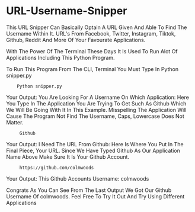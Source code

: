 # URL-Username-Snipper
This URL Snipper Can Basically Optain A URL Given And Able To Find The Username Within It. URL's From Facebook, Twitter, Instagram, Tiktok, Github, Reddit And More Of Your Favourate Applications.

With The Power Of The Terminal These Days It Is Used To Run Alot Of Applications Including This Python Program. 


To Run This Program From The CLI, Terminal You Must Type In Python snipper.py


        Python snipper.py


Your Output:
You Are Looking For A Username On Which Application: 
Here You Type In The Application You Are Trying To Get Such As Github Which We Will Be Going With It In This Example. Misspelling The Application Will Cause The Program Not Find The Username, Caps, Lowercase Does Not Matter.

 
         Github


Your Output:
I Need The URL From Github:
Here Is Where You Put In The Final Piece, Your URL. Since We Have Typed Github As Our Application Name Above Make Sure It Is Your Github Account.

         https://github.com/colmwoods

Your Output:
This Github Accounts Username: colmwoods


Congrats As You Can See From The Last Output We Got Our Github Username Of colmwoods. Feel Free To Try It Out And Try Using Different Applications



